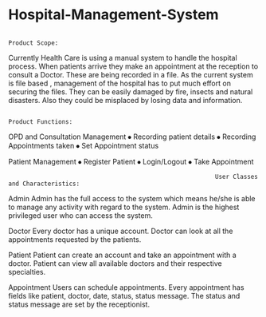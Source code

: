 # Hospital-Management-System


                                                                      Product Scope:
Currently Health Care is using a manual system to handle the hospital process. When patients arrive they make an appointment at the reception to consult a Doctor.
These are being recorded in a file. As the current system is file based , management of the hospital has to put much effort on securing the files. 
They can be easily damaged by fire, insects and natural disasters. Also they could be misplaced by losing data and information. 

                                                                    Product Functions:

OPD and Consultation Management
⦁	Recording patient details
⦁	Recording Appointments taken
⦁	Set Appointment status

Patient Management
⦁	Register Patient
⦁	Login/Logout
⦁	Take Appointment

                                                              User Classes and Characteristics:

Admin
Admin has the full access to the system which means he/she is able to manage any activity with regard to the system. Admin is the highest privileged user who can access the system.

Doctor
Every doctor has a unique account. Doctor can look at all the appointments requested by the patients.

Patient
Patient can create an account and take an appointment with a doctor. Patient can view all available doctors and their respective specialties.

Appointment
Users can schedule appointments. Every appointment has fields like patient, doctor, date, status, status message. The status and status message are set by the receptionist.
